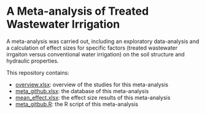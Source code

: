 # A Meta-analysis of Treated Wastewater Irrigation
A meta-analysis was carried out, including an exploratory data-analysis and a calculation of effect sizes for specific factors (treated wastewater irrgaiton versus conventional water irrigation) on the soil structure and hydraulic properties.

This repository contains:

- [overview.xlsx](./overview.xlsx): overview of the studies for this meta-analysis
- [meta_github.xlsx](https://github.com/linwang-tech/Meta/blob/main/meta_github.xlsx): the database of this meta-analysis
- [mean_effect.xlsx](./mean_effect.xlsx): the effect size results of this meta-analysis
- [meta_gitbub.R](./meta_github.R): the R script of this meta-analysis
